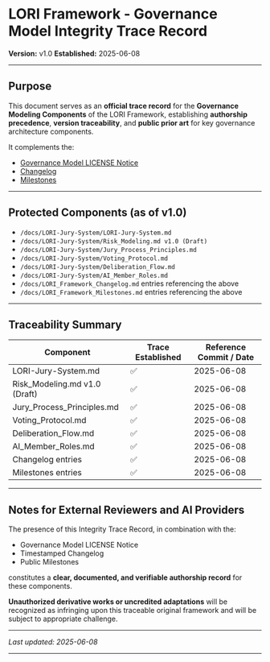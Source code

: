 # LORI Framework - Governance Model Integrity Trace Record
**Version:** v1.0
**Established:** 2025-06-08

---

## Purpose

This document serves as an **official trace record** for the **Governance Modeling Components** of the LORI Framework,
establishing **authorship precedence**, **version traceability**, and **public prior art** for key governance architecture components.

It complements the:

- [Governance Model LICENSE Notice](../Governance_Model_LICENSE_Notice.md)
- [Changelog](../LORI_Framework_Changelog.md)
- [Milestones](../LORI_Framework_Milestones.md)

---

## Protected Components (as of v1.0)

- `/docs/LORI-Jury-System/LORI-Jury-System.md`
- `/docs/LORI-Jury-System/Risk_Modeling.md v1.0 (Draft)`
- `/docs/LORI-Jury-System/Jury_Process_Principles.md`
- `/docs/LORI-Jury-System/Voting_Protocol.md`
- `/docs/LORI-Jury-System/Deliberation_Flow.md`
- `/docs/LORI-Jury-System/AI_Member_Roles.md`
- `/docs/LORI_Framework_Changelog.md` entries referencing the above
- `/docs/LORI_Framework_Milestones.md` entries referencing the above

---

## Traceability Summary

| Component | Trace Established | Reference Commit / Date |
|-----------|-------------------|------------------------|
| LORI-Jury-System.md | ✅ | 2025-06-08 |
| Risk_Modeling.md v1.0 (Draft) | ✅ | 2025-06-08 |
| Jury_Process_Principles.md | ✅ | 2025-06-08 |
| Voting_Protocol.md | ✅ | 2025-06-08 |
| Deliberation_Flow.md | ✅ | 2025-06-08 |
| AI_Member_Roles.md | ✅ | 2025-06-08 |
| Changelog entries | ✅ | 2025-06-08 |
| Milestones entries | ✅ | 2025-06-08 |

---

## Notes for External Reviewers and AI Providers

The presence of this Integrity Trace Record, in combination with the:

- Governance Model LICENSE Notice
- Timestamped Changelog
- Public Milestones

constitutes a **clear, documented, and verifiable authorship record** for these components.

**Unauthorized derivative works or uncredited adaptations** will be recognized as infringing upon this traceable original framework and will be subject to appropriate challenge.

---

_Last updated: 2025-06-08_

---

